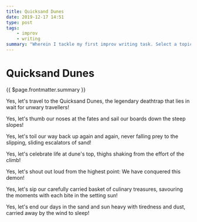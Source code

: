 ```yaml
---
title: Quicksand Dunes
date: 2019-12-17 14:51
type: post
tags:
    - improv
    - writing
summary: "Wherein I tackle my first improv writing task. Select a topic at random and write for 5m starting each sentence with, \"Yes, let's!\""
---
```

# Quicksand Dunes

<p class="p-summary">
    {{ $page.frontmatter.summary }}
</p>

<p>Yes, let's travel to the Quicksand Dunes, the legendary deathtrap that lies in wait for unwary travellers!</p>

<p>Yes, let's thumb our noses at the fates and sail our boards down the steep slopes!</p>

<p>Yes, let's toil our way back up again and again, never falling prey to the slipping, sliding escalators of sand!</p>

<p>Yes, let's celebrate life at dune's top, thighs shaking from the effort of the climb!</p>

<p>Yes, let's shout out loud from the highest point: We have conquered this demon!</p>

<p>Yes, let's sip our carefully carried basket of culinary treasures, savouring the moments with each bite in the setting sun!</p>

<p>Yes, let's end our days in the sand and sun heavy with tiredness and dust, carried away by the wind to sleep!</p>

